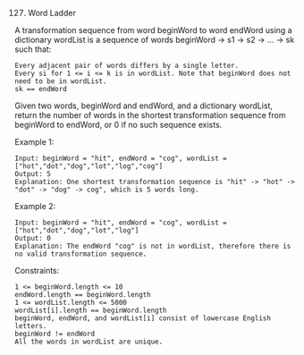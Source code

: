 127. Word Ladder

A transformation sequence from word beginWord to word endWord using a dictionary wordList is a sequence of words beginWord -> s1 -> s2 -> ... -> sk such that:

    Every adjacent pair of words differs by a single letter.
    Every si for 1 <= i <= k is in wordList. Note that beginWord does not need to be in wordList.
    sk == endWord

Given two words, beginWord and endWord, and a dictionary wordList, return the number of words in the shortest transformation sequence from beginWord to endWord, or 0 if no such sequence exists.

Example 1:
    
    Input: beginWord = "hit", endWord = "cog", wordList = ["hot","dot","dog","lot","log","cog"]
    Output: 5
    Explanation: One shortest transformation sequence is "hit" -> "hot" -> "dot" -> "dog" -> cog", which is 5 words long.

Example 2:
    
    Input: beginWord = "hit", endWord = "cog", wordList = ["hot","dot","dog","lot","log"]
    Output: 0
    Explanation: The endWord "cog" is not in wordList, therefore there is no valid transformation sequence.


Constraints:

    1 <= beginWord.length <= 10
    endWord.length == beginWord.length
    1 <= wordList.length <= 5000
    wordList[i].length == beginWord.length
    beginWord, endWord, and wordList[i] consist of lowercase English letters.
    beginWord != endWord
    All the words in wordList are unique.

